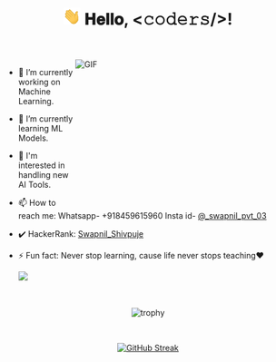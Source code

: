 <h1 align="center">
  <img src="Hi.gif" width="30px">
  𝐇𝐞𝐥𝐥𝐨, &lt;𝚌𝚘𝚍𝚎𝚛𝚜/&gt;!
</h1>

<br/>
<br/>
<img align="right" height="250" width="380" alt="GIF" src="https://camo.githubusercontent.com/86a3b6db470f1a0429f7355c08d1edabf3d2c804/68747470733a2f2f6d69726f2e6d656469756d2e636f6d2f6d61782f313336302f312a495247486d69477361313673746564517649615a66772e676966"/>

- 🔭 I’m currently working on Machine Learning.
- 🌱 I’m currently learning ML Models.
- 💬 I'm interested in handling new AI Tools.
- 📫 How to reach me: Whatsapp- +918459615960 Insta id- [@_swapnil_pvt_03](https://www.instagram.com/_swapnil_pvt_03/)
- ✔️ HackerRank: [Swapnil_Shivpuje](https://www.hackerrank.com/swapnilshivpuje)                   
- ⚡ Fun fact: Never stop learning, cause life never stops teaching❤

    ![](https://komarev.com/ghpvc/?username=iamswapnil22&color=brightgreen)

<br/>
<div align="center">

![trophy](https://github-profile-trophy.vercel.app/?username=iamswapnil22)

<br/>

[![GitHub Streak](https://github-readme-streak-stats.herokuapp.com?user=iamswapnil22&theme=dark&date_format=M%20j%5B%2C%20Y%5D&mode=weekly)](https://git.io/streak-stats)
<br/>
</div>
